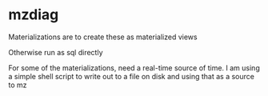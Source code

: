 # mzdiag

Materializations are to create these as materialized views

Otherwise run as sql directly

For some of the materializations, need a real-time source of time. I am using a simple shell script to write out to a file on disk and using that as a source to mz

#
